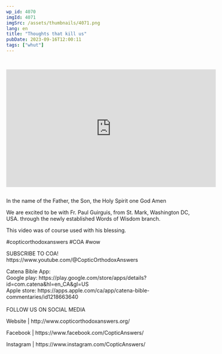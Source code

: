```yaml
---
wp_id: 4070
imgId: 4071
imgSrc: /assets/thumbnails/4071.png
lang: en
title: "Thoughts that kill us"
pubDate: 2023-09-16T12:00:11
tags: ["whut"]
---
```


<!-- page: 6 -->

<p><code></p>
<div class="video-container">
<iframe loading="lazy" width="560" height="315" src="https://www.youtube.com/embed/MoesYGpgc2U?si=W7AOstTiHf-ViGMv" title="YouTube video player" frameborder="0" allow="accelerometer; autoplay; clipboard-write; encrypted-media; gyroscope; picture-in-picture; web-share" allowfullscreen></iframe>
</div>
<p></code></p>
<p>In the name of the Father, the Son, the Holy Spirit one God Amen</p>
<p>We are excited to be with Fr. Paul Guirguis, from St. Mark, Washington DC, USA. through the newly established Words of Wisdom branch.</p>
<p>This video was of course used with his blessing.</p>
<p>#copticorthodoxanswers #COA #wow</p>
<p>SUBSCRIBE TO COA!<br />
https://www.youtube.com/@CopticOrthodoxAnswers</p>
<p>Catena Bible App:<br />
Google play: https://play.google.com/store/apps/details?id=com.catena&hl=en_CA&gl=US<br />
Apple store: https://apps.apple.com/ca/app/catena-bible-commentaries/id1218663640<br />
&nbsp;<br />
FOLLOW US ON SOCIAL MEDIA</p>
<p>Website | http://www.copticorthodoxanswers.org/</p>
<p>Facebook | https://www.facebook.com/CopticAnswers/</p>
<p>Instagram | https://www.instagram.com/CopticAnswers/</p>
